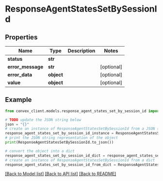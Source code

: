# ResponseAgentStatesSetBySessionId


## Properties

Name | Type | Description | Notes
------------ | ------------- | ------------- | -------------
**status** | **str** |  | 
**error_message** | **str** |  | [optional] 
**error_data** | **object** |  | [optional] 
**value** | **object** |  | [optional] 

## Example

```python
from convex_client.models.response_agent_states_set_by_session_id import ResponseAgentStatesSetBySessionId

# TODO update the JSON string below
json = "{}"
# create an instance of ResponseAgentStatesSetBySessionId from a JSON string
response_agent_states_set_by_session_id_instance = ResponseAgentStatesSetBySessionId.from_json(json)
# print the JSON string representation of the object
print(ResponseAgentStatesSetBySessionId.to_json())

# convert the object into a dict
response_agent_states_set_by_session_id_dict = response_agent_states_set_by_session_id_instance.to_dict()
# create an instance of ResponseAgentStatesSetBySessionId from a dict
response_agent_states_set_by_session_id_from_dict = ResponseAgentStatesSetBySessionId.from_dict(response_agent_states_set_by_session_id_dict)
```
[[Back to Model list]](../README.md#documentation-for-models) [[Back to API list]](../README.md#documentation-for-api-endpoints) [[Back to README]](../README.md)


